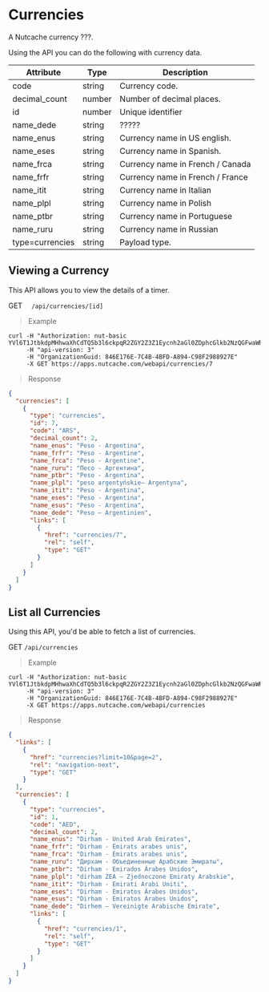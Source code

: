 # Currencies

A Nutcache currency ???.

Using the API you can do the following with currency data.

| Attribute       | Type   | Description                      |
|-----------------|--------|----------------------------------|
| code            | string | Currency code.                   |
| decimal_count   | number | Number of decimal places.        |
| id              | number | Unique identifier                |
| name_dede       | string | ?????                            |
| name_enus       | string | Currency name in US english.     |
| name_eses       | string | Currency name in Spanish.        |
| name_frca       | string | Currency name in French / Canada |
| name_frfr       | string | Currency name in French / France |
| name_itit       | string | Currency name in Italian         |
| name_plpl       | string | Currency name in Polish          |
| name_ptbr       | string | Currency name in Portuguese      |
| name_ruru       | string | Currency name in Russian         |
| type=currencies | string | Payload type.                    |

## Viewing a Currency

This API allows you to view the details of a timer.

<span class="http-method http-get">GET</span> `  /api/currencies/[id]`

>Example

```shell
curl -H "Authorization: nut-basic YVl6T1JtbkdpMHhwaXhCdTQ5b3l6ckpqR2ZGY2Z3Z1Eycnh2aGl0ZDphcGlkb2NzQGFwaWRvY3MuY29tOnBhc3N3b3Jk" 
     -H "api-version: 3" 
	 -H "OrganizationGuid: 846E176E-7C4B-4BFD-A894-C98F2988927E" 
	 -X GET https://apps.nutcache.com/webapi/currencies/7
```

>Response

```json
{
  "currencies": [
    {
      "type": "currencies",
      "id": 7,
      "code": "ARS",
      "decimal_count": 2,
      "name_enus": "Peso - Argentina",
      "name_frfr": "Peso - Argentine",
      "name_frca": "Peso - Argentine",
      "name_ruru": "Песо - Аргентина",
      "name_ptbr": "Peso - Argentina",
      "name_plpl": "peso argentyńskie– Argentyna",
      "name_itit": "Peso - Argentina",
      "name_eses": "Peso - Argentina",
      "name_esus": "Peso - Argentina",
      "name_dede": "Peso – Argentinien",
      "links": [
        {
          "href": "currencies/7",
          "rel": "self",
          "type": "GET"
        }
      ]
    }
  ]
}
```

## List all Currencies

Using this API, you'd be able to fetch a list of currencies.

<span class="http-method http-get">GET</span> `/api/currencies`

>Example

```shell
curl -H "Authorization: nut-basic YVl6T1JtbkdpMHhwaXhCdTQ5b3l6ckpqR2ZGY2Z3Z1Eycnh2aGl0ZDphcGlkb2NzQGFwaWRvY3MuY29tOnBhc3N3b3Jk" 
     -H "api-version: 3" 
	 -H "OrganizationGuid: 846E176E-7C4B-4BFD-A894-C98F2988927E" 
	 -X GET https://apps.nutcache.com/webapi/currencies
```

>Response

```json
{
  "links": [
    {
      "href": "currencies?limit=10&page=2",
      "rel": "navigation-next",
      "type": "GET"
    }
  ],
  "currencies": [
    {
      "type": "currencies",
      "id": 1,
      "code": "AED",
      "decimal_count": 2,
      "name_enus": "Dirham - United Arab Emirates",
      "name_frfr": "Dirham - Émirats arabes unis",
      "name_frca": "Dirham - Émirats arabes unis",
      "name_ruru": "Дирхам - Объединенные Арабские Эмираты",
      "name_ptbr": "Dirham - Emirados Árabes Unidos",
      "name_plpl": "dirham ZEA – Zjednoczone Emiraty Arabskie",
      "name_itit": "Dirham - Emirati Arabi Uniti",
      "name_eses": "Dirham - Emiratos Árabes Unidos",
      "name_esus": "Dirham - Emiratos Árabes Unidos",
      "name_dede": "Dirhem – Vereinigte Arabische Emirate",
      "links": [
        {
          "href": "currencies/1",
          "rel": "self",
          "type": "GET"
        }
      ]
    }
  ]
}
```